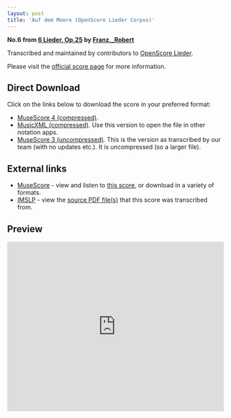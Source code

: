 ```yaml
---
layout: post
title: 'Auf dem Meere (OpenScore Lieder Corpus)'
---
```


__No.6 from [6 Lieder, Op.25](https://fourscoreandmore.org/openscore/lieder/Franz,_Robert/6_Lieder,_Op.25/) by [Franz,_Robert](https://fourscoreandmore.org/openscore/lieder/Franz,_Robert)__

Transcribed and maintained by contributors to [OpenScore Lieder].

Please visit the [official score page] for more information.

[official score page]: https://musescore.com/openscore-lieder-corpus/scores/6816059
[OpenScore Lieder]: https://musescore.com/openscore-lieder-corpus

## Direct Download

Click on the links below to download the score in your preferred format:
- [MuseScore 4 (compressed)](https://fourscoreandmore.org/openscore/lieder/Franz,_Robert/6_Lieder,_Op.25/6_Auf_dem_Meere.mscz).
- [MusicXML (compressed)](https://fourscoreandmore.org/openscore/lieder/Franz,_Robert/6_Lieder,_Op.25/6_Auf_dem_Meere.mxl). Use this version to open the file in other notation apps.
- [MuseScore 3 (uncompressed)](https://raw.githubusercontent.com/OpenScore/Lieder/refs/heads/main/scores/Franz,_Robert/6_Lieder,_Op.25/6_Auf_dem_Meere/lc6816059.mscx). This is the version as transcribed by our team (with no updates etc.). It is uncompressed (so a larger file).

## External links

- [MuseScore] - view and listen to [this score][MuseScore], or download in a variety of formats.
- [IMSLP] - view the [source PDF file(s)][IMSLP] that this score was transcribed from.

[MuseScore]: https://musescore.com/score/6816059
[IMSLP]: https://imslp.org/wiki/Special:ReverseLookup/97777

## Preview

<iframe width="100%" height="394" src="https://musescore.com/openscore-lieder-corpus/scores/6816059/embed" frameborder="0" allowfullscreen allow="autoplay; fullscreen"></iframe>
